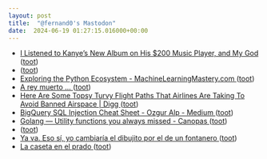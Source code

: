 ```yaml
---
layout: post
title:  "@fernand0's Mastodon"
date:  2024-06-19 01:27:15.016000+00:00
---
```

*  [I Listened to Kanye’s New Album on His $200 Music Player, and My God ](https://slate.com/culture/2022/03/kanye-west-donda-2-album-review-stem-player.htm) ([toot](https://mastodon.social/@fernand0/112640683869202754))
*  [ ](https://mastodon.social/users/fernand0/statuses/112639049692412700/activity) ([toot](https://mastodon.social/users/fernand0/statuses/112639049692412700/activity))
*  [Exploring the Python Ecosystem - MachineLearningMastery.com ](https://machinelearningmastery.com/exploring-the-python-ecosystem) ([toot](https://mastodon.social/@fernand0/112638852029544313))
*  [A rey muerto … ](https://avecesunafoto.wordpress.com/2024/06/18/a-rey-muerto-2) ([toot](https://mastodon.social/@fernand0/112638740988438934))
*  [Here Are Some Topsy Turvy Flight Paths That Airlines Are Taking To Avoid Banned Airspace \| Digg ](https://digg.com/ukraine/link/here-s-the-topsy-turvy-flight-paths-that-airlines-have-had-to-take-to-avoid-banned-airspace-OQCUtA8Xf) ([toot](https://mastodon.social/@fernand0/112638622237118020))
*  [BigQuery SQL Injection Cheat Sheet - Ozgur Alp - Medium ](https://ozguralp.medium.com/bigquery-sql-injection-cheat-sheet-65ad70e11ea) ([toot](https://mastodon.social/@fernand0/112638303414971122))
*  [Golang — Utility functions you always missed - Canopas ](https://blog.canopas.com/golang-utility-functions-you-always-missed-ebeabae6b27) ([toot](https://mastodon.social/@fernand0/112638147456657051))
*  [ ](https://mastodon.social/@vrruiz) ([toot](https://mastodon.social/@fernand0/112637764766585344))
*  [Ya va. Eso sí, yo cambiaría el dibujito por el de un fontanero ](https://mastodon.social/@fernand0/112637622968879492) ([toot](https://mastodon.social/@fernand0/112637622968879492))
*  [La caseta en el prado ](https://www.flickr.com/photos/fernand0/53763929529) ([toot](https://mastodon.social/@fernand0/112637410786816597))
